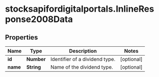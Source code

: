 # stocksapifordigitalportals.InlineResponse2008Data

## Properties

Name | Type | Description | Notes
------------ | ------------- | ------------- | -------------
**id** | **Number** | Identifier of a dividend type. | [optional] 
**name** | **String** | Name of the dividend type. | [optional] 


